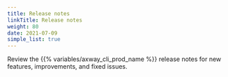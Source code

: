 ```yaml
---
title: Release notes
linkTitle: Release notes
weight: 80
date: 2021-07-09
simple_list: true
---
```

Review the {{% variables/axway_cli_prod_name %}} release notes for new features, improvements, and fixed issues.
